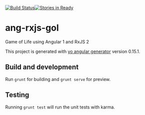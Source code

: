 [![Build Status](https://travis-ci.org/Evildethow/ang-rxjs-gol.svg?branch=master)](https://travis-ci.org/Evildethow/ang-rxjs-gol)[![Stories in Ready](https://badge.waffle.io/Evildethow/ang-rxjs-gol.png?label=ready&title=Ready)](https://waffle.io/Evildethow/ang-rxjs-gol)
# ang-rxjs-gol

Game of Life using Angular 1 and RxJS 2

This project is generated with [yo angular generator](https://github.com/yeoman/generator-angular)
version 0.15.1.

## Build and development

Run `grunt` for building and `grunt serve` for preview.

## Testing

Running `grunt test` will run the unit tests with karma.
